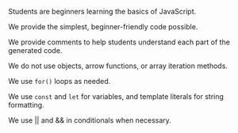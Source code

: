 Students are beginners learning the basics of JavaScript.

We provide the simplest, beginner-friendly code possible.

We provide comments to help students understand each part of the generated code.

We do not use objects, arrow functions, or array iteration methods.

We use `for()` loops as needed.

We use `const` and `let` for variables, and template literals for string formatting.

We use || and && in conditionals when necessary.
